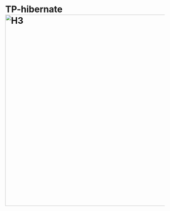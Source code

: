 # TP-hibernate<img width="605" alt="H3" src="https://github.com/killer-beep07/TP-hibernate/assets/130712993/64400bbb-e281-4b12-9f4b-2a75a8e39329">
